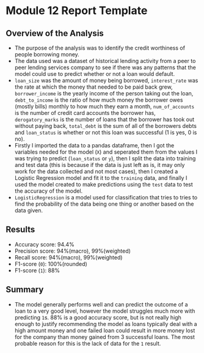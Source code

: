# Module 12 Report Template

## Overview of the Analysis

* The purpose of the analysis was to identify the credit worthiness of people borrowing money.
* The data used was a dataset of historical lending activity from a peer to peer lending services company to see if there was any patterns that the model could use to predict whether or not a loan would default.
* `loan_size` was the amount of money being borrowed, `interest_rate` was the rate at which the money that needed to be paid back grew, `borrower_income` is the yearly income of the person taking out the loan, `debt_to_income` is the ratio of how much money the borrower owes (mostly bills) monthly to how much they earn a month, `num_of_accounts` is the number of credit card accounts the borrower has, `derogatory_marks` is the number of loans that the borrower has took out without paying back, `total_debt` is the sum of all of the borrowers debts and `loan_status` is whether or not this loan was successful (1 is yes, 0 is no).
* Firstly I imported the data to a pandas dataframe, then I got the variables needed for the model (`X`) and seperated them from the values I was trying to predict (`loan_status` or `y`), then I split the data into training and test data (this is because if the data is just left as is, it may only work for the data collected and not most cases), then I created a Logistic Regression model and fit it to the `training` data, and finally I used the model created to make predictions using the `test` data to test the accuracy of the model.
* `LogisticRegression` is a model used for classification that tries to tries to find the probability of the data being one thing or another based on the data given.

## Results

* Accuracy score: 94.4%
* Precision score: 94%(macro), 99%(weighted)
* Recall score: 94%(macro), 99%(weighted)
* F1-score (`0`): 100%(rounded)
* F1-score (`1`): 88%

## Summary

* The model generally performs well and can predict the outcome of a loan to a very good level, however the model struggles much more with predicting `1`s. 88% is a good accuracy score, but is not really high enough to justify recommending the model as loans typically deal with a high amount money and one failed loan could result in more money lost for the company than money gained from 3 successful loans. The most probable reason for this is the lack of data for the `1` result.
